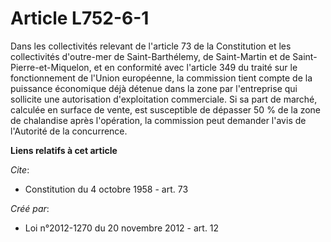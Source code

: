 # Article L752-6-1

Dans les collectivités relevant de l'article 73 de la Constitution et les collectivités d'outre-mer de Saint-Barthélemy, de
Saint-Martin et de Saint-Pierre-et-Miquelon, et en conformité avec l'article 349 du traité sur le fonctionnement de l'Union
européenne, la commission tient compte de la puissance économique déjà détenue dans la zone par l'entreprise qui sollicite
une autorisation d'exploitation commerciale. Si sa part de marché, calculée en surface de vente, est susceptible de dépasser
50 % de la zone de chalandise après l'opération, la commission peut demander l'avis de l'Autorité de la concurrence.

**Liens relatifs à cet article**

_Cite_:

  - Constitution du 4 octobre 1958 - art. 73

_Créé par_:

  - Loi n°2012-1270 du 20 novembre 2012 - art. 12
